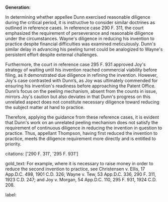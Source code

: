 **Generation:**

In determining whether appellee Dunn exercised reasonable diligence during the critical period, it is instructive to consider similar doctrines as outlined in reference cases. In reference case 290 F. 311, the court emphasized the requirement of perseverance and reasonable diligence under the circumstances. Wayne's diligence in reducing his invention to practice despite financial difficulties was examined meticulously. Dunn's similar delay in advancing his peeling turret could be analogized to Wayne's persistent effort despite external challenges.

Furthermore, the court in reference case 295 F. 931 approved Joy's strategy of waiting until his invention reached commercial viability before filing, as it demonstrated due diligence in refining the invention. However, Joy's case contrasted with Dunn’s, as Joy was ultimately commended for ensuring his invention's readiness before approaching the Patent Office. Dunn’s focus on the peeling mechanism, absent from the counts in issue, mirrors Joy's caution but also deviates in that Dunn's progress on this unrelated aspect does not constitute necessary diligence toward reducing the subject matter at hand to practice.

Therefore, applying the guidance from these reference cases, it is evident that Dunn's work on an unrelated peeling mechanism does not satisfy the requirement of continuous diligence in reducing the invention in question to practice. Thus, appellant Thompson, having first reduced the invention to practice, meets the diligence requirement more directly and is entitled to priority.

citations: ['290 F. 311', '295 F. 931']

gold_text: For example, where it is necessary to raise money in order to reduce the second invention to practice, see Christensen v. Ellis, 17 App.D.C. 498, 1901 C.D. 326; Wayne v. Tew, 53 App.D.C. 336, 290 F. 311, 1923 C.D. 247; and Joy v. Morgan, 54 App.D.C. 110, 295 F. 931, 1924 C.D. 208.

label: 